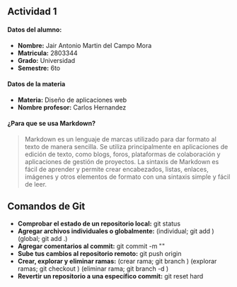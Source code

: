 ## Actividad 1 
#### **Datos del alumno:**

- **Nombre:** Jair Antonio Martin del Campo Mora
- **Matricula:** 2803344
- **Grado:** Universidad
- **Semestre:** 6to

#### **Datos de la materia**
- **Materia:** Diseño de aplicaciones web
- **Nombre profesor:** Carlos Hernandez

#### **¿Para que se usa Markdown?**
> Markdown es un lenguaje de marcas utilizado para dar formato al texto de manera sencilla. Se utiliza principalmente en aplicaciones de edición de texto, como blogs, foros, plataformas de colaboración y aplicaciones de gestión de proyectos. La sintaxis de Markdown es fácil de aprender y permite crear encabezados, listas, enlaces, imágenes y otros elementos de formato con una sintaxis simple y fácil de leer.

## Comandos de Git

- **Comprobar el estado de un repositorio local:** git status
- **Agregar archivos individuales o globalmente:** (individual; git add <nombre archivo>) (global; git add .)
- **Agregar comentarios al commit:** git commit -m "<comentarios>"
- **Sube tus cambios al repositorio remoto:**  git push origin <rama a subir> 
- **Crear, explorar y eliminar ramas:** (crear rama; git branch <nombre rama>) (explorar ramas; git checkout <nombre rama>) (eliminar rama; git branch -d <nombre rama>)
- **Revertir un repositorio a una específico commit:** git reset hard

